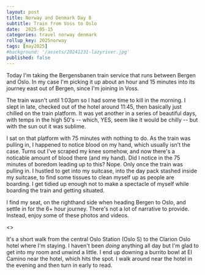 ```yaml
---
layout: post
title: Norway and Denmark Day 8
subtitle: Train from Voss to Oslo
date:  2025-05-15
categories: travel norway denmark
rollup_key: 2025norway
tags: [may2025]
#background: '/assets/20241231-lazyriver.jpg'
published: false
---
```


Today I'm taking the Bergensbanen train service that runs between Bergen and Oslo. In my case I'm picking it up about an hour and 15 minutes into its journey east out of Bergen, since I'm joining in Voss.

The train wasn't until 1:03pm so I had some time to kill in the morning. I slept in late, checked out of the hotel around 11:45, then basically just chilled on the train platform. It was yet another in a series of beautiful days, with temps in the high 50's -- which, YES, seem like it would be chilly -- but with the sun out it was sublime. 

I sat on that platform with 75 minutes with nothing to do. As the train was pulling in, I happened to notice blood on my hand, which usually isn't the case. Turns out I've scraped my knee somehow, and now there's a noticable amount of blood there (and my hand). Did I notice in the 75 minutes of boredom leading up to this? Nope. Only once the train was pulling in. I hustled to get into my suitcase, into the day pack stashed inside my suitcase, to find some tissues to clean myself up as people are boarding. I get tidied up enough not to make a spectacle of myself while boarding the train and getting situated.

I find my seat, on the righthand side when heading Bergen to Oslo, and settle in for the 6+ hour journey. There's not a lot of narrative to provide. Instead, enjoy some of these photos and videos.

<<insert>>

It's a short walk from the central Oslo Station (Oslo S) to the Clarion Oslo hotel where I'm staying. I haven't been _doing_ anything all day but I'm glad to get into my room and unwind a little. I end up downing a burrito bowl at El Camino near the hotel, which hits the spot. I walk around near the hotel in the evening and then turn in early to read. 

